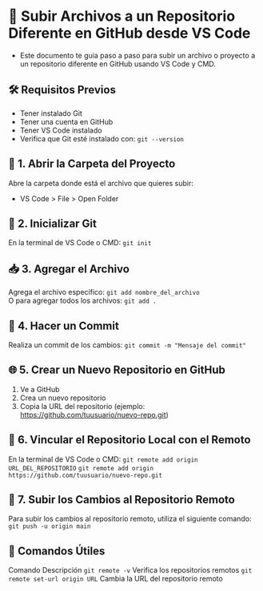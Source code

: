 # 🚀 Subir Archivos a un Repositorio Diferente en GitHub desde VS Code
- Este documento te guía paso a paso para subir un archivo o proyecto a un repositorio diferente en GitHub usando VS Code y CMD. 
## 🛠️ Requisitos Previos
- Tener instalado Git
- Tener una cuenta en GitHub
- Tener VS Code instalado
- Verifica que Git esté instalado con: 
`git --version` 

## 📂 1. Abrir la Carpeta del Proyecto
Abre la carpeta donde está el archivo que quieres subir:
- VS Code > File > Open Folder

## 🔧 2. Inicializar Git
En la terminal de VS Code o CMD: 
`git init` 

## 📥 3. Agregar el Archivo
Agrega el archivo específico: 
`git add nombre_del_archivo`  
O para agregar todos los archivos: 
`git add .` 
## 📝 4. Hacer un Commit 
Realiza un commit de los cambios:
`git commit -m "Mensaje del commit"` 
## 🌐 5. Crear un Nuevo Repositorio en GitHub 
1. Ve a GitHub
2. Crea un nuevo repositorio
3. Copia la URL del repositorio (ejemplo: https://github.com/tuusuario/nuevo-repo.git) 
## 🔗 6. Vincular el Repositorio Local con el Remoto
En la terminal de VS Code o CMD:
`git remote add origin URL_DEL_REPOSITORIO` 
`git remote add origin https://github.com/tuusuario/nuevo-repo.git` 
## 🚀 7. Subir los Cambios al Repositorio Remoto
Para subir los cambios al repositorio remoto, utiliza el siguiente comando:
`git push -u origin main`  
## 🧠 Comandos Útiles
Comando	Descripción
`git remote -v`	Verifica los repositorios remotos
`git remote set-url origin URL`	Cambia la URL del repositorio remoto
